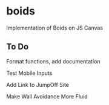 # boids
Implementation of Boids on JS Canvas

## To Do
Format functions, add documentation

Test Mobile Inputs

Add Link to JumpOff Site

Make Wall Avoidance More Fluid
